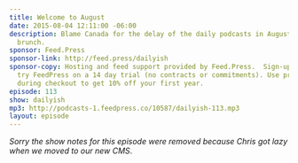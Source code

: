 ```yaml
---
title: Welcome to August
date: 2015-08-04 12:11:00 -06:00
description: Blame Canada for the delay of the daily podcasts in August. And also
  brunch.
sponsor: Feed.Press
sponsor-link: http://feed.press/dailyish
sponsor-copy: Hosting and feed support provided by Feed.Press.  Sign-up today and
  try FeedPress on a 14 day trial (no contracts or commitments). Use promo code "dailyish"
  during checkout to get 10% off your first year.
episode: 113
show: dailyish
mp3: http://podcasts-1.feedpress.co/10587/dailyish-113.mp3
layout: episode
---
```


<em>Sorry the show notes for this episode were removed because Chris got lazy when we moved to our new CMS</em>.
